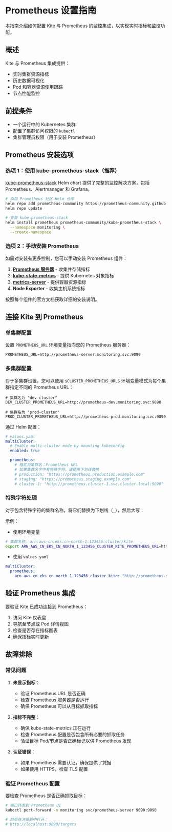 # Prometheus 设置指南

本指南介绍如何配置 Kite 与 Prometheus 的监控集成，以实现实时指标和监控功能。

## 概述

Kite 与 Prometheus 集成提供：

- 实时集群资源指标
- 历史数据可视化
- Pod 和容器资源使用跟踪
- 节点性能监控

## 前提条件

- 一个运行中的 Kubernetes 集群
- 配置了集群访问权限的 `kubectl`
- 集群管理员权限（用于安装 Prometheus）

## Prometheus 安装选项

### 选项 1：使用 kube-prometheus-stack（推荐）

[kube-prometheus-stack](https://github.com/prometheus-community/helm-charts/tree/main/charts/kube-prometheus-stack) Helm chart 提供了完整的监控解决方案，包括 Prometheus、Alertmanager 和 Grafana。

```bash
# 添加 Prometheus 社区 Helm 仓库
helm repo add prometheus-community https://prometheus-community.github.io/helm-charts
helm repo update

# 安装 kube-prometheus-stack
helm install prometheus prometheus-community/kube-prometheus-stack \
  --namespace monitoring \
  --create-namespace
```

### 选项 2：手动安装 Prometheus

如需对安装有更多控制，您可以手动安装 Prometheus 组件：

1. **[Prometheus 服务器](https://prometheus.io/docs/prometheus/latest/installation/)** - 收集并存储指标
2. **[kube-state-metrics](https://github.com/kubernetes/kube-state-metrics)** - 提供 Kubernetes 对象指标
3. **[metrics-server](https://github.com/kubernetes-sigs/metrics-server)** - 提供容器资源指标
4. **Node Exporter** - 收集主机系统指标

按照每个组件的官方文档获取详细的安装说明。

## 连接 Kite 到 Prometheus

### 单集群配置

设置 `PROMETHEUS_URL` 环境变量指向您的 Prometheus 服务器：

```shell
PROMETHEUS_URL=http://prometheus-server.monitoring.svc:9090
```

### 多集群配置

对于多集群设置，您可以使用 `$CLUSTER_PROMETHEUS_URLS` 环境变量模式为每个集群指定不同的 Prometheus URL：

```shell
# 集群名为 "dev-cluster"
DEV_CLUSTER_PROMETHEUS_URL=http://prometheus-dev.monitoring.svc:9090

# 集群名为 "prod-cluster"
PROD_CLUSTER_PROMETHEUS_URL=http://prometheus-prod.monitoring.svc:9090
```

通过 Helm 配置：

```yaml
# values.yaml
multiCluster:
  # Enable multi-cluster mode by mounting kubeconfig
  enabled: true

  prometheus:
    # 格式为集群名：Prometheus URL
    # 如果集群名字中有特殊字符，请使用下划线替换
    # production: "https://prometheus.production.example.com"
    # staging: "https://prometheus.staging.example.com"
    # cluster-1: "http://prometheus.cluster-1.svc.cluster.local:9090"
```

### 特殊字符处理

对于包含特殊字符的集群名称，将它们替换为下划线（`_`），然后大写：

示例：

- 使用环境变量

```bash
# 集群名称: arn:aws-cn:eks:cn-north-1:123456:cluster/kite
export ARN_AWS_CN_EKS_CN_NORTH_1_123456_CLUSTER_KITE_PROMETHEUS_URL=http://prometheus-server:9090
```

- 使用 `values.yaml`

```yaml
multiCluster:
  prometheus:
    arn_aws_cn_eks_cn_north_1_123456_cluster_kite: "http://prometheus-server:9090"
```

## 验证 Prometheus 集成

要验证 Kite 已成功连接到 Prometheus：

1. 访问 Kite 仪表盘
2. 导航至节点或 Pod 详情视图
3. 检查是否存在指标图表
4. 确保指标实时更新

## 故障排除

### 常见问题

1. **未显示指标**：

   - 验证 Prometheus URL 是否正确
   - 检查 Prometheus 服务器是否运行
   - 确保 Prometheus 可以从目标抓取指标

2. **指标不完整**：

   - 确保 kube-state-metrics 正在运行
   - 检查 Prometheus 配置是否包含所有必要的抓取任务
   - 验证目标 Pod/节点是否正确标记以供 Prometheus 发现

3. **认证错误**：
   - 如果 Prometheus 需要认证，确保提供了凭据
   - 如果使用 HTTPS，检查 TLS 配置

### 验证 Prometheus 配置

要检查 Prometheus 是否正确抓取目标：

```bash
# 端口转发到 Prometheus UI
kubectl port-forward -n monitoring svc/prometheus-server 9090:9090

# 然后在浏览器中打开：
# http://localhost:9090/targets
```
